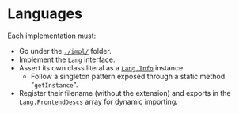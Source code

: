 
# Languages

Each implementation must:

- Go under the [`./impl/`](./impl/) folder.
- Implement the [`Lang`](./Lang.ts) interface.
- Assert its own class literal as a [`Lang.Info`](./Lang.ts) instance.
  - Follow a singleton pattern exposed through a static method "`getInstance`".
- Register their filename (without the extension) and exports in the [`Lang.FrontendDescs`](../../defs/TypeDefs.ts) array for dynamic importing.

